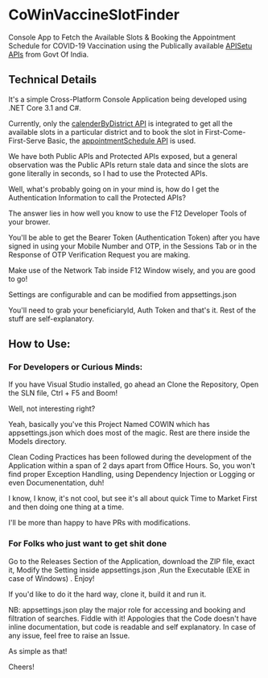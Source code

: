 # CoWinVaccineSlotFinder
Console App to Fetch the Available Slots & Booking the Appointment Schedule for COVID-19 Vaccination using the Publically available [APISetu APIs](https://apisetu.gov.in/public/marketplace/api/cowin/cowin-public-v2#/) from Govt Of India. 


## Technical Details

It's a simple Cross-Platform Console Application being developed using .NET Core 3.1 and C#.

Currently, only the [calenderByDistrict API](https://apisetu.gov.in/public/marketplace/api/cowin/cowin-public-v2#/Appointment%20Availability%20APIs/calendarByDistrict) is integrated to get all the available slots in a particular district and to book the slot in First-Come-First-Serve Basic, the
 [appointmentSchedule API](https://apisetu.gov.in/public/marketplace/api/cowin/cowin-protected-v2#/Vaccination%20Appointment%20APIs/schedule) is used.
 
We have both Public APIs and Protected APIs exposed, but a general observation was the Public APIs return stale data and since the slots are gone literally in seconds, so I had to use the Protected APIs.

Well, what's probably going on in your mind is, how do I get the Authentication Information to call the Protected APIs?

The answer lies in how well you know to use the F12 Developer Tools of your brower.

You'll be able to get the Bearer Token (Authentication Token) after you have signed in using your Mobile Number and OTP, in the Sessions Tab or in the Response of  OTP Verification Request you are making. 

Make use of the Network Tab inside F12 Window wisely, and you are good to go!

Settings are configurable and can be modified from appsettings.json

You'll need to grab your beneficiaryId, Auth Token and that's it. Rest of the stuff are self-explanatory.

## How to Use:

### For Developers or Curious Minds:

If you have Visual Studio installed, go ahead an Clone the Repository, Open the SLN file, Ctrl + F5 and Boom!

Well, not interesting right?

Yeah, basically you've this Project Named COWIN which has appsettings.json which does most of the magic.
Rest are there inside the Models directory.

Clean Coding Practices has been followed during the development of the Application within a span of 2 days apart from Office Hours. So, you won't find proper Exception Handling, using Dependency Injection or Logging or even Documenentation, duh! 

I know, I know, it's not cool, but see it's all about quick Time to Market First and then doing one thing at a time. 

I'll be more than happy to have PRs with modifications.

### For Folks who just want to get shit done

Go to the Releases Section of the Application, download the ZIP file, exact it, Modify the Setting inside appsettings.json ,Run the Executable (EXE in case of Windows) . Enjoy!

If you'd like to do it the hard way, clone it, build it and run it.

NB: appsettings.json play the major role for accessing and booking and filtration of searches. Fiddle with it! Appologies that the Code doesn't have inline documentation, but code is readable and self explanatory. In case of any issue, feel free to raise an Issue.

As simple as that!

Cheers!
